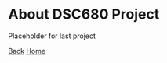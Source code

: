 # About DSC680 Project

Placeholder for last project


[Back](../README.md)       [Home](https://michelle-bh.github.io/)

